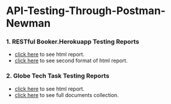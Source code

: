 # API-Testing-Through-Postman-Newman
### 1. RESTful Booker.Herokuapp Testing Reports
   - [click here](https://newman-html-report-of-api-testing.netlify.app/) to see html report.  
   - [click here](https://html-report-api-of-api-testing2nd.netlify.app/) to see second format of html report.
### 2. Globe Tech Task Testing Reports
   - [click here](https://newman-html-report-of-api-testing.netlify.app/) to see html report.  
   - [click here](https://documenter.getpostman.com/view/22934276/2s8YRdranw) to see full documents collection.
